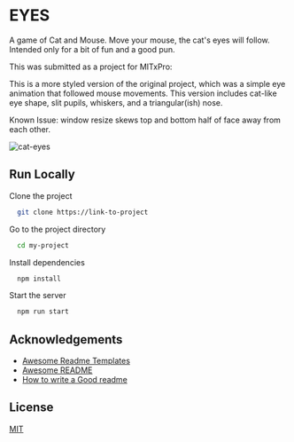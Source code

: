 
# EYES

A game of Cat and Mouse. Move your mouse, the cat's eyes will follow. 
Intended only for a bit of fun and a good pun.


This was submitted as a project for MITxPro:

This is a more styled version of the original project, which was a simple eye animation that followed mouse movements.
This version includes cat-like eye shape, slit pupils, whiskers, and a triangular(ish) nose.


Known Issue: window resize skews top and bottom half of face away from each other.

![cat-eyes](https://user-images.githubusercontent.com/93546742/161889954-83faa732-7698-4b4e-a140-2243ec44d2d2.png)



## Run Locally

Clone the project

```bash
  git clone https://link-to-project
```

Go to the project directory

```bash
  cd my-project
```

Install dependencies

```bash
  npm install
```

Start the server

```bash
  npm run start
```


## Acknowledgements

 - [Awesome Readme Templates](https://awesomeopensource.com/project/elangosundar/awesome-README-templates)
 - [Awesome README](https://github.com/matiassingers/awesome-readme)
 - [How to write a Good readme](https://bulldogjob.com/news/449-how-to-write-a-good-readme-for-your-github-project)


## License

[MIT](https://choosealicense.com/licenses/mit/)

